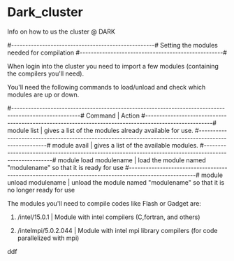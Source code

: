 # Dark_cluster
Info on how to us the cluster @ DARK


#---------------------------------------------------#
Setting the modules needed for compilation
#---------------------------------------------------#


When login into the cluster you need to import a few modules (containing the compilers you'll need).

You'll need the following commands to load/unload and check which modules are up or down.

#------------------------------------------------------------------------------------------------------#
Command        |    Action
#------------------------------------------------------------------------------------------------------#
module list    |  gives a list of the modules already available for use.
#------------------------------------------------------------------------------------------------------#
module avail   |  gives a list of the available modules.
#------------------------------------------------------------------------------------------------------#
module load modulename   | load the module named "modulename" so that it is ready for use
#------------------------------------------------------------------------------------------------------#
module unload modulename | unload the module named "modulename" so that it is no longer ready for use



The modules you'll need to compile codes like Flash or Gadget are:

1) /intel/15.0.1         |   Module with intel compilers (C,fortran, and others) 

2) /intelmpi/5.0.2.044   |   Module with intel mpi library compilers (for code parallelized with mpi) 


ddf
